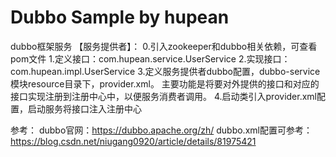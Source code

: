 # Dubbo Sample by hupean

dubbo框架服务
【服务提供者】：
0.引入zookeeper和dubbo相关依赖，可查看pom文件
1.定义接口：com.hupean.service.UserService
2.实现接口：com.hupean.impl.UserService
3.定义服务提供者dubbo配置，dubbo-service模块resource目录下，provider.xml。
     主要功能是将要对外提供的接口和对应的接口实现注册到注册中心中，以便服务消费者调用。
4.启动类引入provider.xml配置，启动服务将接口注入注册中心

参考：
dubbo官网：https://dubbo.apache.org/zh/
dubbo.xml配置可参考：https://blog.csdn.net/niugang0920/article/details/81975421